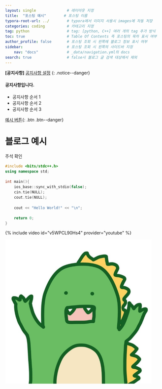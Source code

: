 ```yaml
---
layout: single              # 레이아웃 지정
title:  "포스팅 예시"        # 포스팅 이름
typora-root-url: ../        # typora에서 이미지 사용시 images에 자동 저장
categories: coding          # 카테고리 지정
tag: python                 # tag: [python, C++] 여러 개의 tag 추가 방식
toc: true                   # Table Of Contents 즉 포스팅의 목차 표시 여부
author_profile: false       # 포스팅 조회 시 왼쪽에 블로그 정보 표시 여부
sidebar:                    # 포스팅 조회 시 왼쪽의 사이드바 지정
    nav: "docs"             # _data/navigation.yml의 docs
search: true                # false시 블로그 글 검색 대상에서 제외
---
```


<!-- 공지사항 추가 -->
**[공지사항]** [공지사항 설정](https://mmistakes.github.io/minimal-mistakes/docs/utility-classes/#notices)
{: .notice--danger}

<!-- 여러 줄의 공지사항 추가 -->
<div class="notice--info">
    <h4>공지사항입니다.</h4>
    <ul>
        <li>공지사항 순서 1</li>
        <li>공지사항 순서 2</li>
        <li>공지사항 순서 3</li>
    </ul>
</div>

[예시 버튼](https://mmistakes.github.io/minimal-mistakes/docs/utility-classes/#notices){: .btn .btn--danger}


# 블로그 예시

주석 확인

<!-- 코드 추가 방법 -->
```cpp
#include <bits/stdc++.h>
using namespace std;

int main(){
    ios_base::sync_with_stdio(false);
    cin.tie(NULL);
    cout.tie(NULL);

    cout << "Hello World!" << "\n";

    return 0;
}
```

<!-- 유튜브 추가 -->
{% include video id="v5WPCL90Hs4" provider="youtube" %}  



<!-- 이미지 추가 -->
<img src="/images/2023-12-25-first/크앙.jpg" alt="크앙" style="zoom:67%;" />
